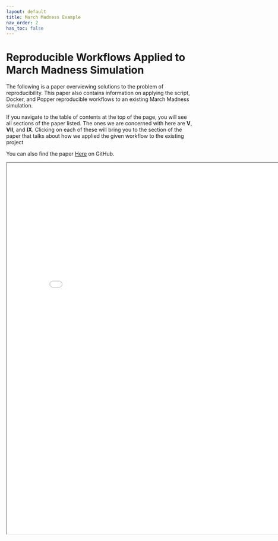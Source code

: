 ```yaml
---
layout: default
title: March Madness Example
nav_order: 2
has_toc: false
---
```

# Reproducible Workflows Applied to March Madness Simulation
The following is a paper overviewing solutions to the problem of reproducibility. This paper also contains information on applying the script, Docker, and Popper reproducible workflows to an existing March Madness simulation.

If you navigate to the table of contents at the top of the page, you will see all sections of the paper listed. The ones we are concerned with here are __V__, __VII__, and __IX__. Clicking on each of these will bring you to the section of the paper that talks about how we applied the given workflow to the existing project

You can also find the paper [Here](https://github.com/betterscientificsoftware/Trust-Tools/blob/master/SOTF.pdf) on GitHub.
<iframe src= "/Trust-Tools/assets/pdf/SOTF.pdf/" style="width:830px; height:1000px;" ></iframe>


